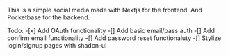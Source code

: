 This is a simple social media made with Nextjs for the frontend.
And Pocketbase for the backend.


Todo:
    -[x] Add OAuth functionality 
    -[] Add basic email/pass auth
    -[] Add confirm email functionality
    -[] Add password reset functionaluty
    -[] Stylize login/signup pages with shadcn-ui